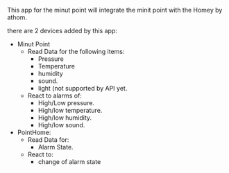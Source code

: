 This app for the minut point will integrate the minit point with the Homey by athom.

there are 2 devices added by this app:

* Minut Point
  * Read Data for the following items:
    * Pressure
    * Temperature
    * humidity
    * sound.
    * light (not supported by API yet.
  * React to alarms of:
    * High/Low pressure.
    * High/low temperature.
    * High/low humidity.
    * High/low sound.
* PointHome:
  * Read Data for:
    * Alarm State.
  * React to:
    * change of alarm state
